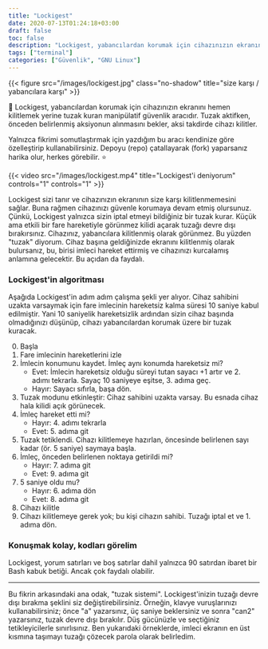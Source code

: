 ```yaml
---
title: "Lockigest"
date: 2020-07-13T01:24:18+03:00
draft: false
toc: false
description: "Lockigest, yabancılardan korumak için cihazınızın ekranını hemen kilitlemek yerine tuzak kuran manipülatif güvenlik aracıdır. "
tags: ["terminal"]
categories: ["Güvenlik", "GNU Linux"]
---
```


{{< figure src="/images/lockigest.jpg" class="no-shadow" title="size karşı / yabancılara karşı" >}}

:closed_lock_with_key: Lockigest, yabancılardan korumak için cihazınızın ekranını hemen kilitlemek yerine tuzak kuran manipülatif güvenlik aracıdır. Tuzak aktifken, önceden belirlenmiş aksiyonun alınmasını bekler, aksi takdirde cihazı kilitler. 

Yalnızca fikrimi somutlaştırmak için yazdığım bu aracı kendinize göre özelleştirip kullanabilirsiniz. Depoyu (repo) çatallayarak (fork) yaparsanız harika olur, herkes görebilir. :star:

{{< video src="/images/lockigest.mp4" title="Lockigest'i deniyorum" controls="1" controls="1" >}}

Lockigest sizi tanır ve cihazınızın ekranının size karşı kilitlenmemesini sağlar. Buna rağmen cihazınızı güvenle korumaya devam etmiş olursunuz. Çünkü, Lockigest yalnızca sizin iptal etmeyi bildiğiniz bir tuzak kurar. Küçük ama etkili bir fare hareketiyle görünmez kilidi açarak tuzağı devre dışı bırakırsınız. Cihazınız, yabancılara kilitlenmiş olarak görünmez. Bu yüzden "tuzak" diyorum. Cihaz başına geldiğinizde ekranını kilitlenmiş olarak bulursanız, bu, birisi imleci hareket ettirmiş ve cihazınızı kurcalamış anlamına gelecektir. Bu açıdan da faydalı.

### Lockigest'in algoritması
Aşağıda Lockigest'in adım adım çalışma şekli yer alıyor. Cihaz sahibini uzakta varsaymak için fare imlecinin hareketsiz kalma süresi 10 saniye kabul edilmiştir. Yani 10 saniyelik hareketsizlik ardından sizin cihaz başında olmadığınızı düşünüp, cihazı yabancılardan korumak üzere bir tuzak kuracak.

0. Başla
1. Fare imlecinin hareketlerini izle
2. İmlecin konumunu kaydet. İmleç aynı konumda hareketsiz mi?
    * Evet: İmlecin hareketsiz olduğu süreyi tutan sayacı +1 artır ve 2. adımı tekrarla. Sayaç 10 saniyeye eşitse, 3. adıma geç. 
    * Hayır: Sayacı sıfırla, başa dön.
3. Tuzak modunu etkinleştir: Cihaz sahibini uzakta varsay. Bu esnada cihaz hala kilidi açık görünecek.
4. İmleç hareket etti mi?
    * Hayır: 4. adımı tekrarla
    * Evet: 5. adıma git
5. Tuzak tetiklendi. Cihazı kilitlemeye hazırlan, öncesinde belirlenen sayı kadar (ör. 5 saniye) saymaya başla.
6. İmleç, önceden belirlenen noktaya getirildi mi?
    * Hayır: 7. adıma git
    * Evet: 9. adıma git
7. 5 saniye oldu mu?
    * Hayır: 6. adıma dön
    * Evet: 8. adıma git
8. Cihazı kilitle
9. Cihazı kilitlemeye gerek yok; bu kişi cihazın sahibi. Tuzağı iptal et ve 1. adıma dön.


### Konuşmak kolay, kodları görelim
Lockigest, yorum satırları ve boş satırlar dahil yalnızca 90 satırdan ibaret bir Bash kabuk betiği. Ancak çok faydalı olabilir.



***
Bu fikrin arkasındaki ana odak, "tuzak sistemi". Lockigest'inizin tuzağı devre dışı bırakma şeklini siz değiştirebilirsiniz. Örneğin, klavye vuruşlarınızı kullanabilirsiniz; önce "a" yazarsınız, üç saniye beklersiniz ve sonra "can2" yazarsınız, tuzak devre dışı bırakılır. Düş gücünüzle ve seçtiğiniz tetikleyicilerle sınırlısınız. Ben yukarıdaki örneklerde, imleci ekranın en üst kısmına taşımayı tuzağı çözecek parola olarak belirledim.
